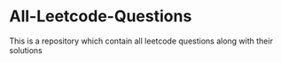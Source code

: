 # All-Leetcode-Questions
This is a repository which contain all leetcode questions along with their solutions
